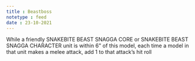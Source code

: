 ```yaml
---
title : Beastboss
notetype : feed
date : 23-10-2021
---
```


While a friendly SNAKEBITE BEAST SNAGGA CORE or SNAKEBITE BEAST SNAGGA CHARACTER unit is within 6" of this model, each time a model in that unit makes a melee attack, add 1 to that attack’s hit roll